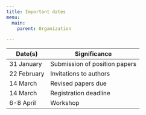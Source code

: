 ```yaml
---
title: Important dates
menu:
  main:
    parent: Organization

---
```


| Date(s)      | Significance            |
|--------------|-------------------------|
| 31 January   | Submission of position papers |
| 22 February  | Invitations to authors  |
| 14 March     | Revised papers due      |
| 14 March     | Registration deadline   |
| 6-8 April    | Workshop                |
